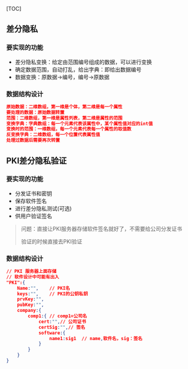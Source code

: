 [TOC]



## 差分隐私

### 要实现的功能

- 差分隐私变换：给定由范围编号组成的数据，可以进行变换
- 确定数据范围，自动打乱，给出字典：即给出数据编号
- 数据变换：原数据->编号，编号->原数据

### 数据结构设计

```json
原始数据：二维数组，第一维是个体，第二维是每一个属性
要处理的数据：原始数据转置
范围：二维数组，第一维是属性列表，第二维是属性的范围
变换字典：字典数组：每一个元素代表该属性中，某个属性值对应的int值
变换时的范围：一维数组，每一个元素代表每一个属性的取值数
反变换字典：二维数组，每一个位置代表属性值
处理过数据后需要再次转置
```

## PKI差分隐私验证

### 要实现的功能

- 分发证书和密钥
- 保存软件签名
- 进行差分隐私测试(可选)
- 供用户验证签名

>  问题：直接让PKI服务器存储软件签名就好了，不需要给公司分发证书
>
> 验证的时候直接去PKI验证

### 数据结构设计

```json
// PKI 服务器上面存储
// 软件设计中可能有出入
"PKI":{
    Name:"",	// PKI名
    keys:"",	// PKI的公钥私钥
    prvKey:"",	
    pubKey:"",
    company:{	
    	comp1:{	// comp1=公司名
            cert:"",// 公司证书
            certSig:"",// 签名
            software:{
                name1:sig1	// name,软件名，sig：签名
            }
        }
    }
}
```

